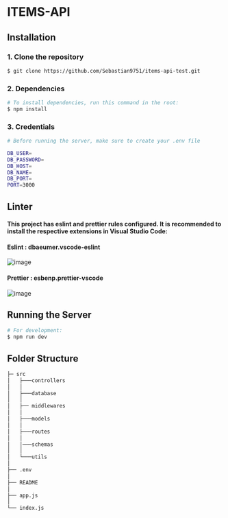 # ITEMS-API

## Installation
### 1. Clone the repository
```bash
$ git clone https://github.com/Sebastian9751/items-api-test.git
```
### 2. Dependencies
```bash
# To install dependencies, run this command in the root:
$ npm install
```
### 3. Credentials

```bash
# Before running the server, make sure to create your .env file

DB_USER=
DB_PASSWORD=
DB_HOST=
DB_NAME=
DB_PORT=
PORT=3000

```
## Linter
#### This project has eslint and prettier rules configured. It is recommended to install the respective extensions in Visual Studio Code:

#### Eslint : dbaeumer.vscode-eslint

![image](https://user-images.githubusercontent.com/85807291/223141938-3e1dc625-0ca6-4074-b227-9dcfb6aadf47.png)


#### Prettier : esbenp.prettier-vscode

![image](https://user-images.githubusercontent.com/85807291/223141790-e59a323f-834b-461f-bccf-c767ce136354.png)



## Running the Server
```bash
# For development:
$ npm run dev
```



## Folder Structure
```bash
├─ src
│   ├───controllers
│   │
│   ├───database
│   │
│   ├── middlewares
│   │
│   ├───models
│   │
│   ├───routes
│   │
│   │───schemas
│   │
│   └───utils
│
├── .env
│
├── README
│
├── app.js
│
└── index.js
```



